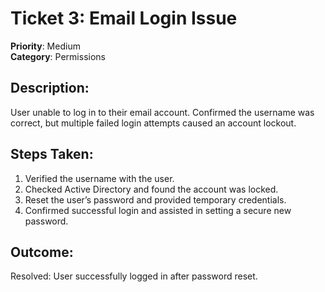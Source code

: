 # Ticket 3: Email Login Issue
**Priority**: Medium  
**Category**: Permissions  

## Description:
User unable to log in to their email account. Confirmed the username was correct, but multiple failed login attempts caused an account lockout.

## Steps Taken:
1. Verified the username with the user.
2. Checked Active Directory and found the account was locked.
3. Reset the user’s password and provided temporary credentials.
4. Confirmed successful login and assisted in setting a secure new password.

## Outcome:
Resolved: User successfully logged in after password reset.
